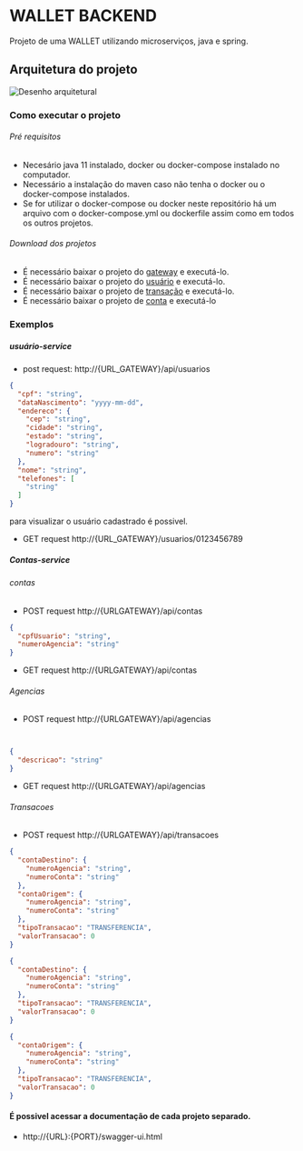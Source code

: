 # WALLET BACKEND

Projeto de uma WALLET utilizando microserviços, java e spring.
## Arquitetura do projeto

![Desenho arquitetural](https://user-images.githubusercontent.com/25590639/150031129-5ca1fdd4-e610-4958-8605-c8c13751ca77.jpeg)


### Como executar o projeto

###### Pré requisitos

* Necesário java 11 instalado, docker ou docker-compose instalado no computador.
* Necessário a instalação do maven caso não tenha o docker ou o docker-compose instalados.
* Se for utilizar o docker-compose ou docker neste repositório há um arquivo com o docker-compose.yml ou dockerfile assim como em todos os outros projetos.


###### Download dos projetos
* É necessário baixar o projeto do [gateway](https://github.com/RafaelMatheus/gateway-api-wallet) e executá-lo.
* É necessário baixar o projeto do [usuário](https://github.com/RafaelMatheus/usuario-service) e executá-lo.
* É necessário baixar o projeto de [transação](https://github.com/RafaelMatheus/transacao-service) e executá-lo. 
* É necessário baixar o projeto de [conta](https://github.com/RafaelMatheus/account-service) e executá-lo

### Exemplos

##### usuário-service

* post request: http://{URL_GATEWAY}/api/usuarios

```json
{
  "cpf": "string",
  "dataNascimento": "yyyy-mm-dd",
  "endereco": {
    "cep": "string",
    "cidade": "string",
    "estado": "string",
    "logradouro": "string",
    "numero": "string"
  },
  "nome": "string",
  "telefones": [
    "string"
  ]
}
```

para visualizar o usuário cadastrado é possivel.
* GET request http://{URL_GATEWAY}/usuarios/0123456789


##### Contas-service

###### contas
* POST request http://{URLGATEWAY}/api/contas

``` json 
{
  "cpfUsuario": "string",
  "numeroAgencia": "string"
}
```
* GET request http://{URLGATEWAY}/api/contas

###### Agencias
* POST request http://{URLGATEWAY}/api/agencias

``` json 


{
  "descricao": "string"
}

```
* GET request http://{URLGATEWAY}/api/agencias

###### Transacoes

* POST request http://{URLGATEWAY}/api/transacoes

``` json 
{
  "contaDestino": {
    "numeroAgencia": "string",
    "numeroConta": "string"
  },
  "contaOrigem": {
    "numeroAgencia": "string",
    "numeroConta": "string"
  },
  "tipoTransacao": "TRANSFERENCIA",
  "valorTransacao": 0
}

```

``` json 
{
  "contaDestino": {
    "numeroAgencia": "string",
    "numeroConta": "string"
  },
  "tipoTransacao": "TRANSFERENCIA",
  "valorTransacao": 0
}

```

``` json 
{
  "contaOrigem": {
    "numeroAgencia": "string",
    "numeroConta": "string"
  },
  "tipoTransacao": "TRANSFERENCIA",
  "valorTransacao": 0
}

```


#### É possivel acessar a documentação de cada projeto separado.

* http://{URL}:{PORT}/swagger-ui.html
